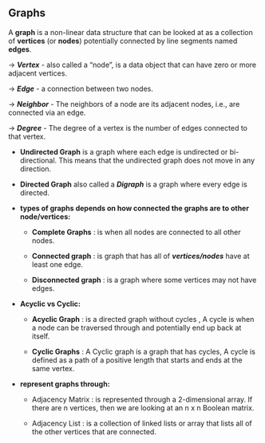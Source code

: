 ## Graphs

A **graph** is a non-linear data structure that can be looked at as a collection of **vertices** (or **nodes**) potentially connected by line segments named **edges**.

-> **_Vertex_** - also called a “node”, is a data object that can have zero or more adjacent vertices.

-> **_Edge_** - a connection between two nodes.

-> **_Neighbor_** - The neighbors of a node are its adjacent nodes, i.e., are connected via an edge.

-> **_Degree_** - The degree of a vertex is the number of edges connected to that vertex.

* **Undirected Graph** is a graph where each edge is undirected or bi-directional. This means that the undirected graph does not move in any direction.

* **Directed Graph** also called a **_Digraph_** is a graph where every edge is directed.

* **types of graphs depends on how connected the graphs are to other node/vertices:**

  - **Complete Graphs** : is when all nodes are connected to all other nodes.

  - **Connected graph** : is graph that has all of **_vertices/nodes_** have at least one edge.

  - **Disconnected graph** : is a graph where some vertices may not have edges.


* **Acyclic vs Cyclic:**

  - **Acyclic Graph** : is a directed graph without cycles , A cycle is when a node can be traversed through and potentially end up back at itself.

  - **Cyclic Graphs** : A Cyclic graph is a graph that has cycles, A cycle is defined as a path of a positive length that starts and ends at the same vertex.

* **represent graphs through:**

  - Adjacency Matrix :  is represented through a 2-dimensional array. If there are n vertices, then we are looking at an n x n Boolean matrix.

  - Adjacency List :  is a collection of linked lists or array that lists all of the other vertices that are connected.
